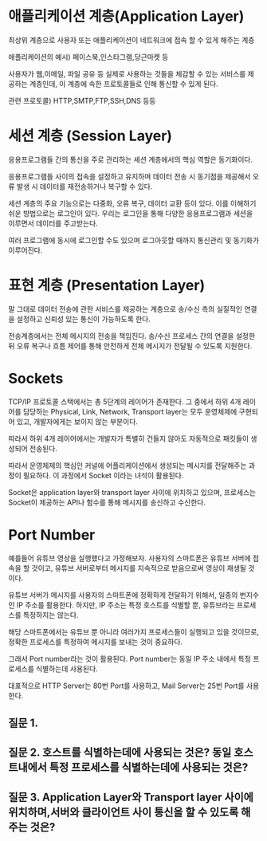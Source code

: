 # 애플리케이션 계층(Application Layer)

최상위 계층으로 사용자 또는 애플리케이션이 네트워크에 접속 할 수 있게 해주는 계층

애플리케이션의 예시) 페이스북,인스타그램,당근마켓 등

사용자가 웹,이메일, 파일 공유 등 실제로 사용하는 것들을 체감할 수 있는 서비스를 제공하는 계층인데, 이 계층에 속한 프로토콜들로 인해 통신할 수 있게 된다.

관련 프로토콜) HTTP,SMTP,FTP,SSH,DNS 등등

# 세션 계층 (Session Layer)

응용프로그램들 간의 통신을 주로 관리하는 세션 계층에서의 핵심 역할은 동기화이다. 

응용프로그램들 사이의 접속을 설정하고 유지하며 데이터 전송 시 동기점을 제공해서 오류 발생 시 데이터를 재전송하거나 복구할 수 있다.

세션 계층의 주요 기능으로는 다중화, 오류 복구, 데이터 교환 등이 있다. 이를 이해하기 쉬운 방법으로는 로그인이 있다. 우리는 로그인을 통해 다양한 응용프로그램과 세션을 이루면서 데이터를 주고받는다.

여러 프로그램에 동시에 로그인할 수도 있으며 로그아웃할 때까지 통신관리 및 동기화가 이루어진다.

# 표현 계층 (Presentation Layer)

말 그대로 데이터 전송에 관한 서비스를 제공하는 계층으로 송/수신 측의 실질적인 연결을 설정하고 신뢰성 있는 통신이 가능하도록 한다.

전송계층에서는 전체 메시지의 전송을 책임진다. 송/수신 프로세스 간의 연결을 설정한 뒤 오류 복구나 흐름 제어를 통해 안전하게 전체 메시지가 전달될 수 있도록 지원한다.

# Sockets

TCP/IP 프로토콜 스택에서는 총 5단계의 레이어가 존재한다. 그 중에서 하위 4개 레이어를 담당하는 Physical, Link, Network, Transport layer는 모두 운영체제에 구현되어 있고, 개발자에게는 보이지 않는 부분이다. 

따라서 하위 4개 레이어에서는 개발자가 특별히 건들지 않아도 자동적으로 패킷들이 생성되어 전송된다.

따라서 운영체제의 핵심인 커널에 어플리케이션에서 생성되는 메시지를 전달해주는 과정이 필요하다. 이 과정에서 Socket 이라는 녀석이 활용된다. 

Socket은 application layer와 transport layer 사이에 위치하고 있으며, 프로세스는 Socket이 제공하는 API나 함수를 통해 메시지를 송신하고 수신한다.

# Port Number

예를들어 유튜브 영상을 실행했다고 가정해보자. 사용자의 스마트폰은 유튜브 서버에 접속을 할 것이고, 유튜브 서버로부터 메시지를 지속적으로 받음으로써 영상이 재생될 것이다.

유튜브 서버가 메시지를 사용자의 스마트폰에 정확하게 전달하기 위해서, 일종의 번지수인 IP 주소를 활용한다. 하지만, IP 주소는 특정 호스트를 식별할 뿐, 유튜브라는 프로세스를 특정하지는 않는다. 

해당 스마트폰에서는 유튜브 뿐 아니라 여러가지 프로세스들이 실행되고 있을 것이므로, 정확한 프로세스를 특정하여 메시지를 보내는 것이 중요하다.

그래서 Port number라는 것이 활용된다. Port number는 동일 IP 주소 내에서 특정 프로세스를 식별하는데 사용된다. 

대표적으로 HTTP Server는 80번 Port를 사용하고, Mail Server는 25번 Port를 사용한다.

## 질문 1. 
## 질문 2. 호스트를 식별하는데에 사용되는 것은? 동일 호스트내에서 특정 프로세스를 식별하는데에 사용되는 것은?
## 질문 3. Application Layer와 Transport layer 사이에 위치하며,서버와 클라이언트 사이 통신을 할 수 있도록 해주는 것은?


